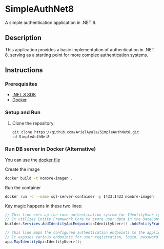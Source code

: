 # SimpleAuthNet8

A simple authentication application in .NET 8.

## Description
This application provides a basic implementation of authentication in .NET 8, serving as a starting point for more complex authentication systems.

## Instructions

### Prerequisites
- [.NET 8 SDK](https://dotnet.microsoft.com/download/dotnet/8.0)
- [Docker](https://www.docker.com/)

### Setup and Run
1. Clone the repository:
   ```bash
   git clone https://github.com/ArielAyala/SimpleAuthNet8.git
   cd SimpleAuthNet8

### Run DB server in Docker (Alternative)
You can use the [docker file](https://github.com/ArielAyala/SimpleAuthNet8/blob/master/Dockerfile)

Create the image
```bash
docker build -t nombre-imagen .
```

Run the container
```bash
docker run -d --name sql-server-container -p 1433:1433 nombre-imagen
```

Key magic happens in these two lines:
```c#
// This line sets up the core authentication system for IdentityUser type users.
// It utilizes Entity Framework Core to store user data in the DataContext database.
builder.Services.AddIdentityApiEndpoints<IdentityUser>() .AddEntityFrameworkStores<DataContext>();
```

```c#
// This line maps the configured authentication endpoints to the application pipeline.
// It exposes various endpoints for user registration, login, password management, and more.
app.MapIdentityApi<IdentityUser>();
```
